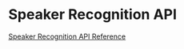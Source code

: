 <!-- 
NavPath: Speaker Recognition API
LinkLabel: APIReference
Url: Speaker-Recognition-api/documentation/API-Reference
Weight: 50
-->

# Speaker Recognition API

[Speaker Recognition API Reference](https://dev.projectoxford.ai/docs/services/563309b6778daf02acc0a508)
